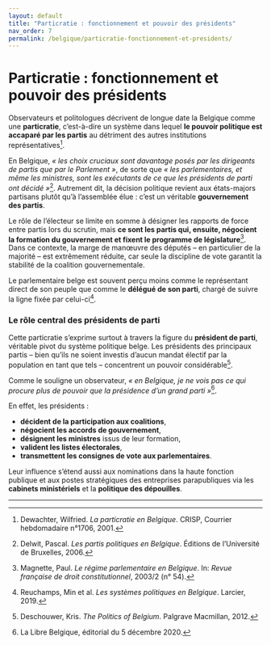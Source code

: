 ```yaml
---
layout: default
title: "Particratie : fonctionnement et pouvoir des présidents"
nav_order: 7
permalink: /belgique/particratie-fonctionnement-et-presidents/
---
```


# Particratie : fonctionnement et pouvoir des présidents

Observateurs et politologues décrivent de longue date la Belgique comme une **particratie**, c’est-à-dire un système dans lequel **le pouvoir politique est accaparé par les partis** au détriment des autres institutions représentatives[^1].

En Belgique, *« les choix cruciaux sont davantage posés par les dirigeants de partis que par le Parlement »*, de sorte que *« les parlementaires, et même les ministres, sont les exécutants de ce que les présidents de parti ont décidé »*[^2]. Autrement dit, la décision politique revient aux états-majors partisans plutôt qu’à l’assemblée élue : c’est un véritable **gouvernement des partis**.

Le rôle de l’électeur se limite en somme à désigner les rapports de force entre partis lors du scrutin, mais **ce sont les partis qui, ensuite, négocient la formation du gouvernement et fixent le programme de législature**[^3]. Dans ce contexte, la marge de manœuvre des députés – en particulier de la majorité – est extrêmement réduite, car seule la discipline de vote garantit la stabilité de la coalition gouvernementale.

Le parlementaire belge est souvent perçu moins comme le représentant direct de son peuple que comme le **délégué de son parti**, chargé de suivre la ligne fixée par celui-ci[^4].

### Le rôle central des présidents de parti

Cette particratie s’exprime surtout à travers la figure du **président de parti**, véritable pivot du système politique belge. Les présidents des principaux partis – bien qu’ils ne soient investis d’aucun mandat électif par la population en tant que tels – concentrent un pouvoir considérable[^5].

Comme le souligne un observateur, *« en Belgique, je ne vois pas ce qui procure plus de pouvoir que la présidence d’un grand parti »*[^6].

En effet, les présidents :

- **décident de la participation aux coalitions**,
- **négocient les accords de gouvernement**,
- **désignent les ministres** issus de leur formation,
- **valident les listes électorales**,
- **transmettent les consignes de vote aux parlementaires**.

Leur influence s’étend aussi aux nominations dans la haute fonction publique et aux postes stratégiques des entreprises parapubliques via les **cabinets ministériels** et la **politique des dépouilles**.

---

[^1]: Dewachter, Wilfried. *La particratie en Belgique*. CRISP, Courrier hebdomadaire n°1706, 2001.
[^2]: Delwit, Pascal. *Les partis politiques en Belgique*. Éditions de l’Université de Bruxelles, 2006.
[^3]: Magnette, Paul. *Le régime parlementaire en Belgique*. In: *Revue française de droit constitutionnel*, 2003/2 (n° 54).
[^4]: Reuchamps, Min et al. *Les systèmes politiques en Belgique*. Larcier, 2019.
[^5]: Deschouwer, Kris. *The Politics of Belgium*. Palgrave Macmillan, 2012.
[^6]: La Libre Belgique, éditorial du 5 décembre 2020.
